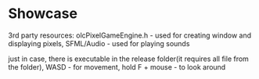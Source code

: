 # Showcase
3rd party resources:
olcPixelGameEngine.h - used for creating window and displaying pixels, 
SFML/Audio - used for playing sounds

just in case,
there is executable in the release folder(it requires all file from the folder), 
WASD - for movement, hold F + mouse - to look around
